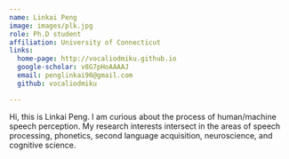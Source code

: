 ```yaml
---
name: Linkai Peng
image: images/plk.jpg
role: Ph.D student
affiliation: University of Connecticut
links:
  home-page: http://vocaliodmiku.github.io
  google-scholar: v8G7pHoAAAAJ
  email: penglinkai96@gmail.com
  github: vocaliodmiku

---
```


Hi, this is Linkai Peng. I am curious about the process of human/machine speech perception. My research interests intersect in the areas of speech processing, phonetics, second language acquisition, neuroscience, and cognitive science.

